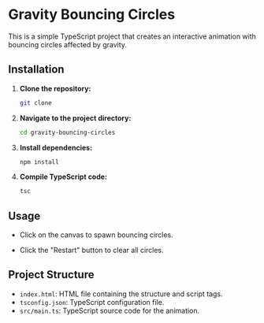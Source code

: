 # Gravity Bouncing Circles

This is a simple TypeScript project that creates an interactive animation with bouncing circles affected by gravity.

## Installation

1. **Clone the repository:**

    ```bash
    git clone
    ```

2. **Navigate to the project directory:**

    ```bash
    cd gravity-bouncing-circles
    ```

3. **Install dependencies:**

    ```bash
    npm install
    ```

4. **Compile TypeScript code:**

    ```bash
    tsc
    ```

## Usage

- Click on the canvas to spawn bouncing circles.

- Click the "Restart" button to clear all circles.

## Project Structure

- `index.html`: HTML file containing the structure and script tags.
- `tsconfig.json`: TypeScript configuration file.
- `src/main.ts`: TypeScript source code for the animation.